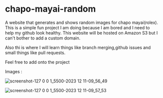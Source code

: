 # chapo-mayai-random
A website that generates and shows random images for chapo mayai(rolex).
This is a simple fun project I am doing because I am bored and I need to help my github look healthy.
This website will be hosted on Amazon S3 but I can't bother to add a custom domain.

Also thi is where I will learn things like branch merging,github issues and small things like pull requests.

Feel free to add onto the project

Images :

![screenshot-127 0 0 1_5500-2023 12 11-09_56_49](https://github.com/eiidoubleyuwes/chapo-mayai-random/assets/148796574/d843ba3d-7dbc-4614-8002-03775dc5465d)

![screenshot-127 0 0 1_5500-2023 12 11-09_57_53](https://github.com/eiidoubleyuwes/chapo-mayai-random/assets/148796574/25f28cd2-1835-416e-a5a6-e84fe12a7246)
